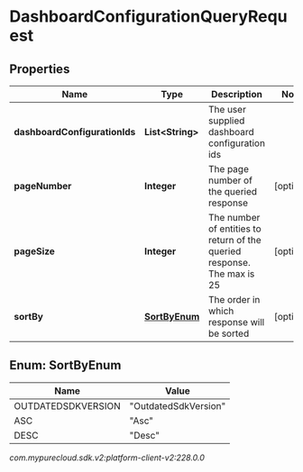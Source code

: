 # DashboardConfigurationQueryRequest


## Properties

| Name | Type | Description | Notes |
| ------------ | ------------- | ------------- | ------------- |
| **dashboardConfigurationIds** | **List&lt;String&gt;** | The user supplied dashboard configuration ids |  |
| **pageNumber** | **Integer** | The page number of the queried response |  [optional] |
| **pageSize** | **Integer** | The number of entities to return of the queried response. The max is 25 |  [optional] |
| **sortBy** | [**SortByEnum**](#Enum--SortByEnum) | The order in which response will be sorted |  [optional] |


## Enum: SortByEnum

| Name | Value |
| ---- | ----- |
| OUTDATEDSDKVERSION | &quot;OutdatedSdkVersion&quot; | 
| ASC | &quot;Asc&quot; | 
| DESC | &quot;Desc&quot; | 




_com.mypurecloud.sdk.v2:platform-client-v2:228.0.0_
